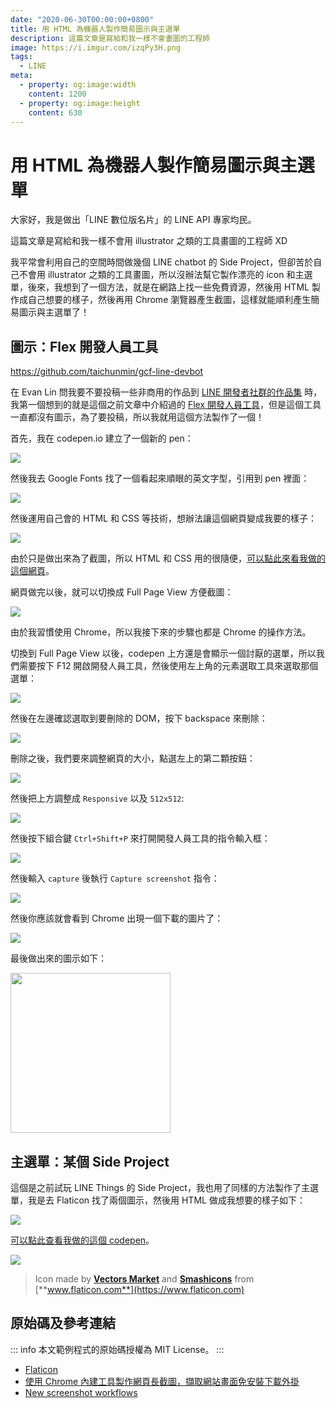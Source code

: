 ```yaml
---
date: "2020-06-30T00:00:00+0800"
title: 用 HTML 為機器人製作簡易圖示與主選單
description: 這篇文章是寫給和我一樣不會畫圖的工程師
image: https://i.imgur.com/izqPy3H.png
tags:
  - LINE
meta:
  - property: og:image:width
    content: 1200
  - property: og:image:height
    content: 630
---
```


# 用 HTML 為機器人製作簡易圖示與主選單

大家好，我是做出「LINE 數位版名片」的 LINE API 專家均民。

這篇文章是寫給和我一樣不會用 illustrator 之類的工具畫圖的工程師 XD

我平常會利用自己的空間時間做幾個 LINE chatbot 的 Side Project，但卻苦於自己不會用 illustrator 之類的工具畫圖，所以沒辦法幫它製作漂亮的 icon 和主選單，後來，我想到了一個方法，就是在網路上找一些免費資源，然後用 HTML 製作成自己想要的樣子，然後再用 Chrome 瀏覽器產生截圖，這樣就能順利產生簡易圖示與主選單了！

## 圖示：Flex 開發人員工具

<https://github.com/taichunmin/gcf-line-devbot>

在 Evan Lin 問我要不要投稿一些非商用的作品到 [LINE 開發者社群的作品集](https://github.com/taichunmin/gcf-line-devbot) 時，我第一個想到的就是這個之前文章中介紹過的 [Flex 開發人員工具](https://taichunmin.idv.tw/blog/2020-04-06-line-devbot.html)，但是這個工具一直都沒有圖示，為了要投稿，所以我就用這個方法製作了一個！

首先，我在 codepen.io 建立了一個新的 pen：

![](https://i.imgur.com/fTHEuLB.jpg)

然後我去 Google Fonts 找了一個看起來順眼的英文字型，引用到 pen 裡面：

![](https://i.imgur.com/zSebJ9Y.jpg)

然後運用自己會的 HTML 和 CSS 等技術，想辦法讓這個網頁變成我要的樣子：

![](https://i.imgur.com/H4yu1NO.png)

由於只是做出來為了截圖，所以 HTML 和 CSS 用的很隨便，[可以點此來看我做的這個網頁](https://codepen.io/taichunmin/full/abdLXXP)。

網頁做完以後，就可以切換成 Full Page View 方便截圖：

![](https://i.imgur.com/tV7BQRf.jpg)

由於我習慣使用 Chrome，所以我接下來的步驟也都是 Chrome 的操作方法。

切換到 Full Page View 以後，codepen 上方還是會顯示一個討厭的選單，所以我們需要按下 F12 開啟開發人員工具，然後使用左上角的元素選取工具來選取那個選單：

![](https://i.imgur.com/vHHofE0.jpg)

然後在左邊確認選取到要刪除的 DOM，按下 backspace 來刪除：

![](https://i.imgur.com/5DrxQ9q.jpg)

刪除之後，我們要來調整網頁的大小，點選左上的第二顆按鈕：

![](https://i.imgur.com/jtPaR3U.jpg)

然後把上方調整成 `Responsive` 以及 `512x512`:

![](https://i.imgur.com/aAEt7ek.jpg)

然後按下組合鍵 `Ctrl+Shift+P` 來打開開發人員工具的指令輸入框：

![](https://i.imgur.com/5GfXvKb.jpg)

然後輸入 `capture` 後執行 `Capture screenshot` 指令：

![](https://i.imgur.com/uI4lee4.jpg)

然後你應該就會看到 Chrome 出現一個下載的圖片了：

![](https://i.imgur.com/OF1bzfV.jpg)

最後做出來的圖示如下：

<img src="https://i.imgur.com/F2rR6tL.png" style="width: 256px">

## 主選單：某個 Side Project

這個是之前試玩 LINE Things 的 Side Project，我也用了同樣的方法製作了主選單，我是去 Flaticon 找了兩個圖示，然後用 HTML 做成我想要的樣子如下：

![](https://i.imgur.com/yu5KxUG.png)

[可以點此查看我做的這個 codepen](https://codepen.io/taichunmin/full/jJRqRy)。

![](https://i.imgur.com/RAEsIs2.png)

> Icon made by [**Vectors Market**](https://www.flaticon.com/authors/vectors-market) and [**Smashicons**](https://www.flaticon.com/authors/smashicons) from [**www.flaticon.com**](https://www.flaticon.com)

## 原始碼及參考連結

::: info
本文範例程式的原始碼授權為 MIT License。
:::

* [Flaticon](https://www.flaticon.com/)
* [使用 Chrome 內建工具製作網頁長截圖，擷取網站畫面免安裝下載外掛](https://free.com.tw/chrome-capture-full-size-screenshot/)
* [New screenshot workflows](https://developers.google.com/web/updates/2017/08/devtools-release-notes#screenshots)
